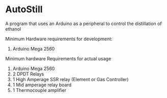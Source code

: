 # AutoStill
A program that uses an Arduino as a peripheral to control the distillation of ethanol

Minimum Hardware requirements for development:
1. Arduino Mega 2560

Minimum hardware Requirements for actual usage
1. Arduino Mega 2560
2. 2 DPDT Relays
3. 1 High Amperage SSR relay (Element or Gas Controller)
4. 1 Mid amperage relay board
5. 1 Thermocouple amplifier
